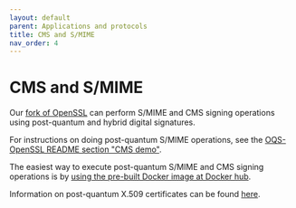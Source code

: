 ```yaml
---
layout: default
parent: Applications and protocols
title: CMS and S/MIME
nav_order: 4
---
```


# CMS and S/MIME

Our [fork of OpenSSL](tls/#oqs-openssl) can perform S/MIME and CMS signing operations using post-quantum and hybrid digital signatures.

For instructions on doing post-quantum S/MIME operations, see the [OQS-OpenSSL README section "CMS demo"](https://github.com/open-quantum-safe/openssl/blob/OQS-OpenSSL_1_1_1-stable/README.md#cms-demo).

The easiest way to execute post-quantum S/MIME and CMS signing operations is by [using the pre-built Docker image at Docker hub](https://hub.docker.com/r/openquantumsafe/curl).

Information on post-quantum X.509 certificates can be found [here](x509).
